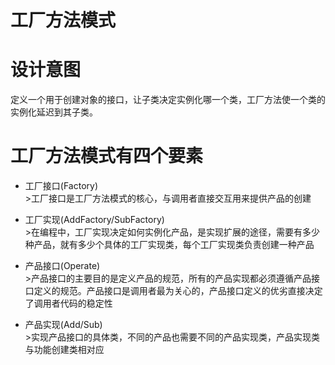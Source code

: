 工厂方法模式
====

# 设计意图
定义一个用于创建对象的接口，让子类决定实例化哪一个类，工厂方法使一个类的实例化延迟到其子类。

# 工厂方法模式有四个要素
+ 工厂接口(Factory)
  </br>>工厂接口是工厂方法模式的核心，与调用者直接交互用来提供产品的创建

+ 工厂实现(AddFactory/SubFactory)
  </br>>在编程中，工厂实现决定如何实例化产品，是实现扩展的途径，需要有多少种产品，就有多少个具体的工厂实现类，每个工厂实现类负责创建一种产品

+ 产品接口(Operate)
  </br>>产品接口的主要目的是定义产品的规范，所有的产品实现都必须遵循产品接口定义的规范。产品接口是调用者最为关心的，产品接口定义的优劣直接决定了调用者代码的稳定性

+ 产品实现(Add/Sub)
  </br>>实现产品接口的具体类，不同的产品也需要不同的产品实现类，产品实现类与功能创建类相对应
